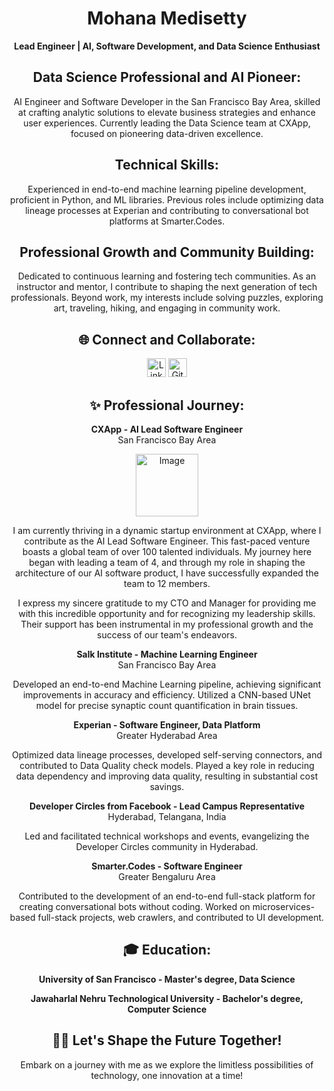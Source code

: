 <!-- Header -->
<h1 align="center"> Mohana Medisetty</h1>
<p align="center"><strong>Lead Engineer | AI, Software Development, and Data Science Enthusiast</strong></p>

<!-- Professional Overview -->
<h2 align="center">Data Science Professional and AI Pioneer:</h2>
<p align="center">AI Engineer and Software Developer in the San Francisco Bay Area, skilled at crafting analytic solutions to elevate business strategies and enhance user experiences. Currently leading the Data Science team at CXApp, focused on pioneering data-driven excellence.</p>

<!-- Technical Expertise -->
<h2 align="center">Technical Skills:</h2>
<p align="center">Experienced in end-to-end machine learning pipeline development, proficient in Python, and ML libraries. Previous roles include optimizing data lineage processes at Experian and contributing to conversational bot platforms at Smarter.Codes.</p>

<!-- Continuous Learning and Community Engagement -->
<h2 align="center">Professional Growth and Community Building:</h2>
<p align="center">Dedicated to continuous learning and fostering tech communities. As an instructor and mentor, I contribute to shaping the next generation of tech professionals. Beyond work, my interests include solving puzzles, exploring art, traveling, hiking, and engaging in community work.</p>

<!-- Let's Connect -->
<h2 align="center">🌐 Connect and Collaborate:</h2>
<p align="center">
  <a href="https://www.linkedin.com/in/mohanamedisetty/"><img src="https://static-00.iconduck.com/assets.00/linkedin-icon-2048x2048-ya5g47j2.png" width=30 alt="LinkedIn"></a>
  <a href="https://github.com/mohanamedisetty"><img src="https://icones.pro/wp-content/uploads/2021/06/icone-github-grise.png" width=30 alt="GitHub"></a>
</p>

<!-- Professional Journey -->
<h2 align="center">✨ Professional Journey:</h2>

<!-- CXApp -->
<p align="center"><b>CXApp - AI Lead Software Engineer</b><br>San Francisco Bay Area</p>

<p align="center">
  <img src="https://github.com/MohanaMeher/MohanaMeher/assets/41896791/3ac1a12e-0736-4a53-ba7a-4f06c56a29ea" width="100" alt="Image">
</p>

<p align="center">I am currently thriving in a dynamic startup environment at CXApp, where I contribute as the AI Lead Software Engineer. This fast-paced venture boasts a global team of over 100 talented individuals. My journey here began with leading a team of 4, and through my role in shaping the architecture of our AI software product, I have successfully expanded the team to 12 members.</p>
<p align="center">I express my sincere gratitude to my CTO and Manager for providing me with this incredible opportunity and for recognizing my leadership skills. Their support has been instrumental in my professional growth and the success of our team's endeavors.</p>

<!-- Salk Institute for Biological Studies -->
<p align="center"><b>Salk Institute - Machine Learning Engineer</b><br>San Francisco Bay Area</p>
<p align="center">Developed an end-to-end Machine Learning pipeline, achieving significant improvements in accuracy and efficiency. Utilized a CNN-based UNet model for precise synaptic count quantification in brain tissues.</p>

<!-- Experian -->
<p align="center"><b>Experian - Software Engineer, Data Platform</b><br>Greater Hyderabad Area</p>
<p align="center">Optimized data lineage processes, developed self-serving connectors, and contributed to Data Quality check models. Played a key role in reducing data dependency and improving data quality, resulting in substantial cost savings.</p>

<!-- Community Engagement -->
<p align="center"><b>Developer Circles from Facebook - Lead Campus Representative</b><br>Hyderabad, Telangana, India</p>
<p align="center">Led and facilitated technical workshops and events, evangelizing the Developer Circles community in Hyderabad.</p>

<!-- Smarter.Codes -->
<p align="center"><b>Smarter.Codes - Software Engineer</b><br>Greater Bengaluru Area</p>
<p align="center">Contributed to the development of an end-to-end full-stack platform for creating conversational bots without coding. Worked on microservices-based full-stack projects, web crawlers, and contributed to UI development.</p>

<!-- Education -->
<h2 align="center">🎓 Education:</h2>

<!-- University of San Francisco -->
<p align="center"><b>University of San Francisco - Master's degree, Data Science</b></p>

<!-- Jawaharlal Nehru Technological University -->
<p align="center"><b>Jawaharlal Nehru Technological University - Bachelor's degree, Computer Science</b></p>

<!-- Discover More -->

<!-- <p align="center">
  <a href="https://yourwebsite.com">🏰 Website</a> |
  <a href="https://yourportfolio.com">📜 Portfolio</a> |
  <a href="https://www.linkedin.com/in/mohanamedisetty/">💼 LinkedIn</a>
</p> -->

<!-- Outro -->
<h2 align="center">🧙‍♀️ Let's Shape the Future Together!</h2>
<p align="center">Embark on a journey with me as we explore the limitless possibilities of technology, one innovation at a time!</p>
